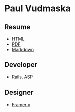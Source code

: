 # Paul Vudmaska

## Resume
- [HTML](resume.html)
- [PDF](resume.pdf)
- [Markdown](resume.md)

## Developer
- Rails, ASP

## Designer

- [Framer x](./rez/framerx/index.html)
